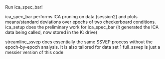Run ica_spec_bar! 

ica_spec_bar performs ICA pruning on data (session2) and plots means/standard deviations over epochs of two checkerboard conditions.
ica_setup does the preliminary work for ica_spec_bar (it generated the ICA data being called, now stored in the K: drive)


streamline_ssvep does essentially the same SSVEP process without the epoch-by-epoch analysis. It is also tailored for data set 1
full_ssvep is just a messier version of this code